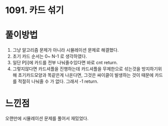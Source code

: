 # 1091. 카드 섞기


# 풀이방법

1. 그냥 알고리즘 문제가 아니라 시뮬레이션 문제로 해결했다.
2. 초기 카드 순서는 0~ N-1 로 생각하였다.
3. 일단 P[i]에 카드를 전부 나눠줄수있다면 바로 cnt return.
4. 그렇지않다면 카드셔플을 진행하는데 카드셔플을 무제한으로 섞는것을 방지하기위해
   초기카드모양과 똑같은게 나온다면, 그것은 싸이클이 발생하는 것이 때문에 카드를 적절히
   나눠줄 수 가 없다. 그래서 -1 return.



# 느낀점
 오랜만에 시뮬레이션 문제를 풀어서 재밌었다.
